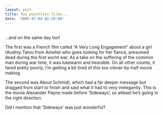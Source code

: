 ```yaml
---
layout: post
title: Two pointless films...
date: '2005-07-04 02:29:00'
---
```


<a href="http://www.patang.org/blog/uploaded_images/avle-784233.jpg" target="_blank"><img style="FLOAT: left; MARGIN: 0px 10px 10px 0px; CURSOR: hand" alt="" src="http://www.patang.org/blog/uploaded_images/avle-783366.jpg" border="0"/></a><br/>
&hellip;and on the same day too!

The first was a French film called &ldquo;A Very Long Engagement&rdquo; about a girl (Audrey Tatou from Amelie) who goes looking for her fiance, presumed dead during the first world war. As a take on the suffering of the common man during war time, it was lukewarm and bearable. On all other counts, it fared pretty poorly. I&rsquo;m getting a bit tired of this too-clever-by-half movie making.

<a href="http://www.patang.org/blog/uploaded_images/abtsch-706196.jpg" target="_blank"><img style="FLOAT: right; MARGIN: 0px 0px 10px 10px; CURSOR: hand" alt="" src="http://www.patang.org/blog/uploaded_images/abtsch-704346.jpg" border="0"/></a>

The second was About Schmidt, which had a far deeper message but dragged from start to finish and said what it had to very inelegantly. This is the movie Alexander Payne made before &lsquo;Sideways&rsquo;, so atleast he&rsquo;s going in the right direction.

Did I mention that 'Sideways&rsquo; was just wonderful?
